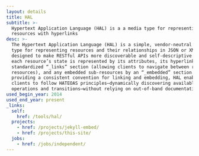 ```yaml
---
layout: details
title: HAL
subtitle: >-
  Hypertext Application Language (HAL) is a a media type for representing
  resources with hyperlinks
desc: >-
  The Hypertext Application Language (HAL) is a simple, vendor-neutral media
  type for representing resources and their relationships in JSON or XML,
  designed to make RESTful APIs more discoverable and self-descriptive. In HAL,
  each resource’s state is represented by its attributes, its hyperlinks by a
  standardized “_links” section (allowing clients to navigate between related
  resources), and any embedded sub‐resources by an “_embedded” section. By
  providing a consistent convention for linking and embedding, HAL enables
  clients to follow HATEOAS principles—dynamically discovering available
  operations and transitions—without relying on out-of-band documentation.
used_begin_year: 2014
used_end_year: present
_links:
  self:
    href: /tools/hal/
  projects:
    - href: /projects/jekyll-embed/
    - href: /projects/this-site/
  jobs:
    - href: /jobs/independent/
---
```

